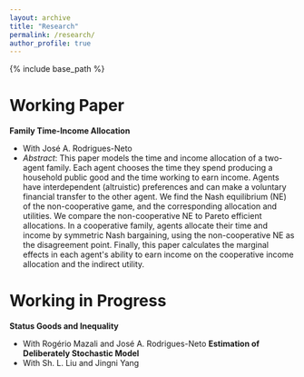 ```yaml
---
layout: archive
title: "Research"
permalink: /research/
author_profile: true
---
```


{% include base_path %}

# Working Paper
**Family Time-Income Allocation**
- With José A. Rodrigues-Neto
- *Abstract*: This paper models the time and income allocation of a two-agent family. Each agent chooses the time they spend producing a household public good and the time working to earn income. Agents have interdependent (altruistic) preferences and can make a voluntary financial transfer to the other agent. We find the Nash equilibrium (NE) of the non-cooperative game, and the corresponding allocation and utilities. We compare the non-cooperative NE to Pareto efficient allocations. In a cooperative family, agents allocate their time and income by symmetric Nash bargaining, using the non-cooperative NE as the disagreement point. Finally, this paper calculates the marginal effects in each agent's ability to earn income on the cooperative income allocation and the indirect utility.

# Working in Progress
**Status Goods and Inequality**
- With Rogério Mazali and José A. Rodrigues-Neto
**Estimation of Deliberately Stochastic Model**
- With Sh. L. Liu and Jingni Yang